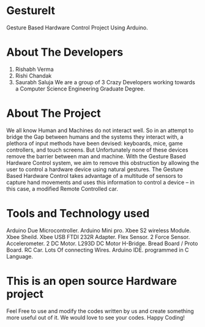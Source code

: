 # GestureIt
Gesture Based Hardware Control Project Using Arduino.

# About The Developers
1) Rishabh Verma
2) Rishi Chandak
3) Saurabh Saluja
We are a group of 3 Crazy Developers working towards a Computer Science Engineering Graduate Degree.

# About The Project
We all know Human and Machines do not interact well. So in an attempt to bridge the Gap between humans and the systems they interact with, a plethora of input methods have been devised: keyboards, mice, game controllers, and touch screens. But Unfortunately none of these devices remove the barrier between man and machine.
With the Gesture Based Hardware Control system, we aim to remove this obstruction by allowing the user to control a hardware device using natural gestures. The Gesture Based Hardware Control takes advantage of a multitude of sensors to capture hand movements and uses this information to control a device – in this case, a modified Remote Controlled car.

# Tools and Technology used
Arduino Due Microcontroller.
Arduino Mini pro.
Xbee S2 wireless Module.
Xbee Sheild.
Xbee USB FTDI 232R Adapter.
Flex Sensor.
2 Force Sensor.
Accelerometer.
2 DC Motor.
L293D DC Motor H-Bridge.
Bread Board / Proto Board.
RC Car.
Lots Of connecting Wires.
Arduino IDE.
programmed in C Language.

# This is an open source Hardware project
Feel Free to use and modify the codes written by us and create something more useful out of it.
We would love to see your codes.
Happy Coding!
